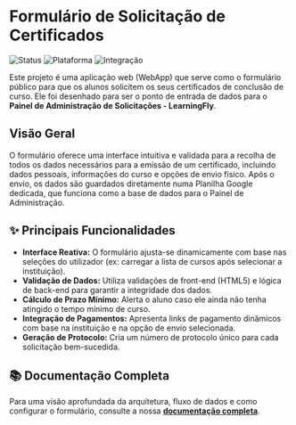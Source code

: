 # Formulário de Solicitação de Certificados

![Status](https://img.shields.io/badge/status-ativo-success.svg?style=flat-square)
![Plataforma](https://img.shields.io/badge/plataforma-Google%20Apps%20Script-orange.svg?style=flat-square)
![Integração](https://img.shields.io/badge/integra%C3%A7%C3%A3o-Painel%20de%20Admin-blue.svg?style=flat-square)

Este projeto é uma aplicação web (WebApp) que serve como o formulário público para que os alunos solicitem os seus certificados de conclusão de curso. Ele foi desenhado para ser o ponto de entrada de dados para o **Painel de Administração de Solicitações - LearningFly**.

## Visão Geral

O formulário oferece uma interface intuitiva e validada para a recolha de todos os dados necessários para a emissão de um certificado, incluindo dados pessoais, informações do curso e opções de envio físico. Após o envio, os dados são guardados diretamente numa Planilha Google dedicada, que funciona como a base de dados para o Painel de Administração.

## ✨ Principais Funcionalidades

* **Interface Reativa:** O formulário ajusta-se dinamicamente com base nas seleções do utilizador (ex: carregar a lista de cursos após selecionar a instituição).
* **Validação de Dados:** Utiliza validações de front-end (HTML5) e lógica de back-end para garantir a integridade dos dados.
* **Cálculo de Prazo Mínimo:** Alerta o aluno caso ele ainda não tenha atingido o tempo mínimo de curso.
* **Integração de Pagamentos:** Apresenta links de pagamento dinâmicos com base na instituição e na opção de envio selecionada.
* **Geração de Protocolo:** Cria um número de protocolo único para cada solicitação bem-sucedida.

## 📚 Documentação Completa

Para uma visão aprofundada da arquitetura, fluxo de dados e como configurar o formulário, consulte a nossa **[documentação completa](./docs/index.md)**.
